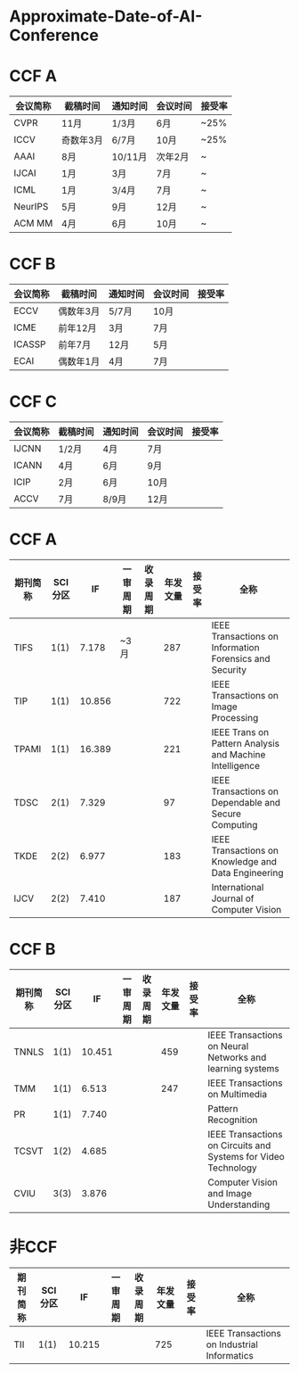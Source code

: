 # Approximate-Date-of-AI-Conference

# CCF A

| 会议简称 |截稿时间   | 通知时间 |会议时间 | 接受率 |
| ----- | --------- | ----------- |----------- | ------- |
| CVPR | 11月 |     1/3月      |   6月      |    ~25%     |
| ICCV  |   奇数年3月   |  6/7月    | 10月    |    ~25%      |
| AAAI  |   8月   |  10/11月    | 次年2月    |    ~      |
| IJCAI   |   1月   |  3月    | 7月    |    ~    |
| ICML   |   1月   | 3/4月    | 7月    |    ~   |
| NeurIPS  |   5月   | 9月    | 12月    |    ~     |
| ACM MM  |   4月   | 6月    | 10月    |    ~     |


# CCF B
| 会议简称 |截稿时间   | 通知时间 |会议时间 | 接受率 |
| ----- | --------- | ----------- |----------- | ------- |
| ECCV | 偶数年3月|     5/7月      |   10月      |     |
| ICME | 前年12月|     3月      |   7月      |     |
| ICASSP  | 前年7月|     12月      |   5月      |     |
| ECAI  | 偶数年1月|     4月      |   7月      |     |


# CCF C
| 会议简称 |截稿时间   | 通知时间 |会议时间 | 接受率 |
| ----- | --------- | ----------- |----------- | ------- |
| IJCNN | 1/2月|     4月      |   7月      |     |
| ICANN | 4月|     6月      |   9月      |     |
| ICIP | 2月|     6月      |   10月      |     |
| ACCV | 7月|     8/9月      |   12月      |     |




# CCF A
| 期刊简称 | SCI分区  | IF  |一审周期   | 收录周期 |年发文量 | 接受率 |全称 |
| ----- |----- | --------- |--------- | ----------- |----------- | ------- | ------- |
|    TIFS   |  1(1)   |7.178   |  ~3月       |             |    287          |        | IEEE Transactions on Information Forensics and Security      |
|    TIP   |  1(1)    | 10.856   |           |             |       722       |        |     IEEE Transactions on Image Processing  |
|    TPAMI   |  1(1)    | 16.389    |           |             |    221          |        |  IEEE Trans on Pattern Analysis and Machine Intelligence      |
|    TDSC   |   2(1)    | 7.329   |           |             |      97        |        |     IEEE Transactions on Dependable and Secure Computing  |
|    TKDE   |   2(2)   | 6.977   |           |             |      183        |        | IEEE Transactions on Knowledge and Data Engineering      |
|    IJCV   |  2(2)   |7.410   |           |             |       187       |        |   International Journal of Computer Vision    |


# CCF B
| 期刊简称 | SCI分区  | IF   |一审周期   | 收录周期 |年发文量 | 接受率 |全称 |
| ----- |----- | --------- |--------- | ----------- |----------- | ------- | ------- |
|    TNNLS   |   1(1)     | 10.451  |           |             |      459        |        |  IEEE Transactions on Neural Networks and learning systems     |
|    TMM   |    1(1)    | 6.513   |           |             |      247        |        |   IEEE Transactions on Multimedia  |
|    PR   |   1(1)   | 7.740   |           |             |              |        |  Pattern Recognition|
|    TCSVT   |   1(2)   | 4.685    |           |             |              |        |    IEEE Transactions on Circuits and Systems for Video Technology   |
|    CVIU   | 3(3)    | 3.876    |           |             |              |        |  Computer Vision and Image Understanding  |

# 非CCF
| 期刊简称 | SCI分区  | IF   |一审周期   | 收录周期 |年发文量 | 接受率 |全称 |
| ----- |----- | --------- |--------- | ----------- |----------- | ------- | ------- |
|    TII   |   1(1)     | 10.215  |           |             |        725      |        |  IEEE Transactions on Industrial Informatics   |

